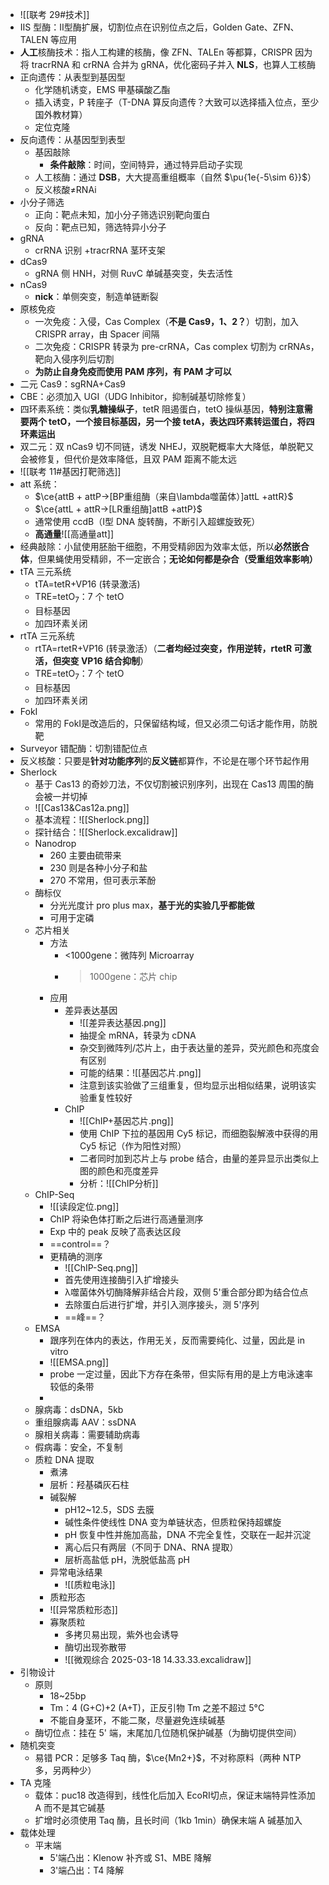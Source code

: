 - ![[联考 29#技术]]
- ⅡS 型酶：Ⅱ型酶扩展，切割位点在识别位点之后，Golden Gate、ZFN、TALEN 等应用
- **人工**核酶技术：指人工构建的核酶，像 ZFN、TALEn 等都算，CRISPR 因为将 tracrRNA 和 crRNA 合并为 gRNA，优化密码子并入 **NLS**，也算人工核酶
- 正向遗传：从表型到基因型
	- 化学随机诱变，EMS 甲基磺酸乙酯
	- 插入诱变，P 转座子（T-DNA 算反向遗传？大致可以选择插入位点，至少国外教材算）
	- 定位克隆
- 反向遗传：从基因型到表型
	- 基因敲除
		- **条件敲除**：时间，空间特异，通过特异启动子实现
	- 人工核酶：通过 **DSB**，大大提高重组概率（自然 $\pu{1e{-5\sim 6}}$）
	- 反义核酸≠RNAi
- 小分子筛选
	- 正向：靶点未知，加小分子筛选识别靶向蛋白
	- 反向：靶点已知，筛选特异小分子
- gRNA
	- crRNA 识别 +tracrRNA 茎环支架
- dCas9
	- gRNA 侧 HNH，对侧 RuvC 单碱基突变，失去活性
- nCas9
	- **nick**：单侧突变，制造单链断裂
- 原核免疫
	- 一次免疫：入侵，Cas Complex（**不是 Cas9，1、2？**）切割，加入 CRISPR array，由 Spacer 间隔
	- 二次免疫：CRISPR 转录为 pre-crRNA，Cas complex 切割为 crRNAs，靶向入侵序列后切割
	- **为防止自身免疫而使用 PAM 序列，有 PAM 才可以**
- 二元 Cas9：sgRNA+Cas9
- CBE：必须加入 UGI（UDG Inhibitor，抑制碱基切除修复）
- 四环素系统：类似**乳糖操纵子**，tetR 阻遏蛋白，tetO 操纵基因，**特别注意需要两个 tetO，一个接目标基因，另一个接 tetA，表达四环素转运蛋白，将四环素运出**
- 双二元：双 nCas9 切不同链，诱发 NHEJ，双脱靶概率大大降低，单脱靶又会被修复，但代价是效率降低，且双 PAM 距离不能太远
- ![[联考 11#基因打靶筛选]]
- att 系统：
	- $\ce{attB + attP->[BP重组酶（来自\lambda噬菌体）]attL +attR}$
	- $\ce{attL + attR->[LR重组酶]attB +attP}$
	- 通常使用 ccdB（Ⅰ型 DNA 旋转酶，不断引入超螺旋致死）
	- **高通量**![[高通量att]]
- 经典敲除：小鼠使用胚胎干细胞，不用受精卵因为效率太低，所以**必然嵌合体**，但果蝇使用受精卵，不一定嵌合；**无论如何都是杂合（受重组效率影响）**
- tTA 三元系统
	- tTA=tetR+VP16 (转录激活)
	- TRE=tetO<sub>7</sub>：7 个 tetO
	- 目标基因
	- 加四环素关闭
- rtTA 三元系统
	- rtTA=rtetR+VP16 (转录激活）（**二者均经过突变，作用逆转，rtetR 可激活，但突变 VP16 结合抑制**）
	- TRE=tetO<sub>7</sub>：7 个 tetO
	- 目标基因
	- 加四环素关闭
- FokⅠ
	- 常用的 FokⅠ是改造后的，只保留结构域，但又必须二句话才能作用，防脱靶
- Surveyor 错配酶：切割错配位点
- 反义核酸：只要是**针对功能序列**的**反义链**都算作，不论是在哪个环节起作用
- Sherlock
	- 基于 Cas13 的奇妙刀法，不仅切割被识别序列，出现在 Cas13 周围的酶会被一并切掉
	- ![[Cas13&Cas12a.png]]
	- 基本流程：![[Sherlock.png]]
	- 探针结合：![[Sherlock.excalidraw]]
	- Nanodrop
		- 260 主要由硫带来
		- 230 则是各种小分子和盐
		- 270 不常用，但可表示苯酚
	- 酶标仪
		- 分光光度计 pro plus max，**基于光的实验几乎都能做**
		- 可用于定磷
	- 芯片相关
		- 方法
			- <1000gene：微阵列 Microarray
			- >1000gene：芯片 chip
		- 应用
			- 差异表达基因
				- ![[差异表达基因.png]]
				- 抽提全 mRNA，转录为 cDNA
				- 杂交到微阵列/芯片上，由于表达量的差异，荧光颜色和亮度会有区别
				- 可能的结果：![[基因芯片.png]]
				- 注意到该实验做了三组重复，但均显示出相似结果，说明该实验重复性较好
			- ChIP
				- ![[ChIP+基因芯片.png]]
				- 使用 ChIP 下拉的基因用 Cy5 标记，而细胞裂解液中获得的用 Cy5 标记（作为阳性对照）
				- 二者同时加到芯片上与 probe 结合，由量的差异显示出类似上图的颜色和亮度差异
				- 分析：![[ChIP分析]]
	- ChIP-Seq
		- ![[读段定位.png]]
		- ChIP 将染色体打断之后进行高通量测序
		- Exp 中的 peak 反映了高表达区段
		- ==control==？
		- 更精确的测序
			- ![[ChIP-Seq.png]]
			- 首先使用连接酶引入扩增接头
			- λ噬菌体外切酶降解非结合片段，双侧 5'重合部分即为结合位点
			- 去除蛋白后进行扩增，并引入测序接头，测 5'序列
			- ==峰==？
	- EMSA
		- 跟序列在体内的表达，作用无关，反而需要纯化、过量，因此是 in vitro
		- ![[EMSA.png]]
		- probe 一定过量，因此下方存在条带，但实际有用的是上方电泳速率较低的条带
		- 
	- 腺病毒：dsDNA，5kb
	- 重组腺病毒 AAV：ssDNA
	- 腺相关病毒：需要辅助病毒
	- 假病毒：安全，不复制
	- 质粒 DNA 提取
		- 煮沸
		- 层析：羟基磷灰石柱
		- 碱裂解
			- pH12~12.5，SDS 去膜
			- 碱性条件使线性 DNA 变为单链状态，但质粒保持超螺旋
			- pH 恢复中性并施加高盐，DNA 不完全复性，交联在一起并沉淀
			- 离心后只有两层（不同于 DNA、RNA 提取）
			- 层析高盐低 pH，洗脱低盐高 pH
		- 异常电泳结果
			- ![[质粒电泳]]
		- 质粒形态
		- ![[异常质粒形态]]
		- 寡聚质粒
			- 多拷贝易出现，紫外也会诱导
			- 酶切出现弥散带
			- ![[微观综合 2025-03-18 14.33.33.excalidraw]]
- 引物设计
	- 原则
		- 18~25bp
		- Tm：4 (G+C)+2 (A+T)，正反引物 Tm 之差不超过 5°C
		- 不能自身茎环，不能二聚，尽量避免连续碱基
	- 酶切位点：挂在 5' 端，末尾加几位随机保护碱基（为酶切提供空间）
- 随机突变
	- 易错 PCR：足够多 Taq 酶，$\ce{Mn2+}$，不对称原料（两种 NTP 多，另两种少）
- TA 克隆
	- 载体：puc18 改造得到，线性化后加入 EcoRⅠ切点，保证末端特异性添加 A 而不是其它碱基
	- 扩增时必须使用 Taq 酶，且长时间（1kb 1min）确保末端 A 碱基加入 
- 载体处理
	- 平末端
		- 5'端凸出：Klenow 补齐或 S1、MBE 降解
		- 3'端凸出：T4 降解